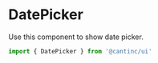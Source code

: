 # DatePicker

Use this component to show date picker.

```typescript
import { DatePicker } from '@cantinc/ui'
```

